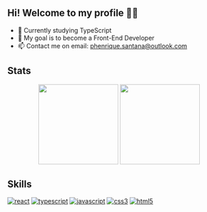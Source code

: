 ## Hi! Welcome to my profile 👋🏼


- 🌱 Currently studying TypeScript
- 🔭 My goal is to become a Front-End Developer
- 📫 Contact me on email: phenrique.santana@outlook.com

## Stats

<div align="center">
  <img height="180em" src="https://github-readme-stats-sigma-five.vercel.app/api?username=Paulo-Henrique-Santana&show_icons=true&theme=react&include_all_commits=true&count_private=true&custom_title=Estatísticas"/>
  <img height="180em" src="https://github-readme-stats-sigma-five.vercel.app/api/top-langs/?username=Paulo-Henrique-Santana&layout=compact&langs_count=7&theme=react&custom_title=Linguagens"/>
</div>

## Skills

<div>
  <a href="https://www.origamid.com/certificate/4e68f3cc" target="_blank"><img src="https://img.shields.io/badge/React-20232A?style=for-the-      badge&logo=react&logoColor=61DAFB" alt="react"></a>
  <a href="https://www.origamid.com/certificate/69660f3c" target="_blank"><img src="https://img.shields.io/badge/TypeScript-007ACC?style=for-the-badge&logo=typescript&logoColor=white" alt="typescript"></a>
  <a href="https://www.origamid.com/certificate/d9b21aad" target="_blank"><img src="https://img.shields.io/badge/JavaScript-F7DF1E?style=for-the-badge&logo=javascript&logoColor=black" alt="javascript"></a>
  <a href="https://www.origamid.com/certificate/e3727cc8" target="_blank"><img src="https://img.shields.io/badge/CSS3-1572B6?style=for-the-badge&logo=css3&logoColor=white" alt="css3"></a>
  <a href="https://www.origamid.com/certificate/e3727cc8" target="_blank"><img src="https://img.shields.io/badge/HTML5-E34F26?style=for-the-badge&logo=html5&logoColor=white" alt="html5"></a>
</div>
